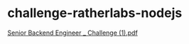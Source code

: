 # challenge-ratherlabs-nodejs

[Senior Backend Engineer _ Challenge (1).pdf](https://github.com/SantiagoIvan/challenge-ratherlabs-nodejs/files/8335450/Senior.Backend.Engineer._.Challenge.1.pdf)
